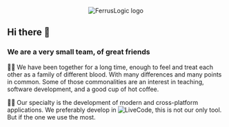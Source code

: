 <p align="center">
  <img src="https://user-images.githubusercontent.com/37944516/150435665-ef956297-1ac3-4b30-b3f6-9457cbc97f48.jpg" alt="FerrusLogic logo" style="max-width: 100%;">
</p>

## Hi there 👋

### We are a very small team, of great friends

🙋‍♀️ We have been together for a long time, enough to feel and treat each other as a family of different blood. With many differences and many points in common. Some of those commonalities are an interest in teaching, software development, and a good cup of hot coffee.

👩‍💻 Our specialty is the development of modern and cross-platform applications. We preferably develop in ![LiveCode](https://livecode.com), this is not our only tool. But if the one we use the most.
